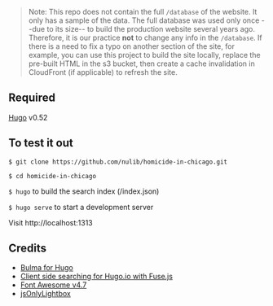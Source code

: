> Note: This repo does not contain the full `/database` of the website. It only has a sample of the data. The full database was used only once --due to its size-- to build the production website several years ago. Therefore, it is our practice **not** to change any info in the `/database`. If there is a need to fix a typo on another section of the site, for example, you can use this project to build the site locally, replace the pre-built HTML in the s3 bucket, then create a cache invalidation in CloudFront (if applicable) to refresh the site. 

## Required
[Hugo](https://gohugo.io/) v0.52

## To test it out
`$ git clone https://github.com/nulib/homicide-in-chicago.git`

`$ cd homicide-in-chicago`

`$ hugo` to build the search index (/index.json)

`$ hugo serve` to start a development server

Visit http://localhost:1313

## Credits
- [Bulma for Hugo](https://themes.gohugo.io/bulma/)
- [Client side searching for Hugo.io with Fuse.js](https://gist.github.com/eddiewebb/735feb48f50f0ddd65ae5606a1cb41ae#layoutspagesearchhtml)
- [Font Awesome v4.7](https://fontawesome.com/v4.7.0/)
- [jsOnlyLightbox](https://github.com/felixhagspiel/jsOnlyLightbox)
